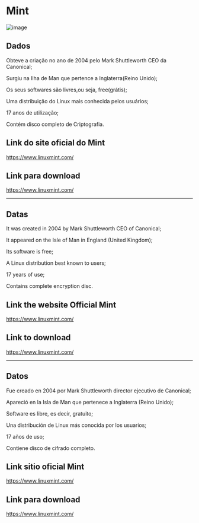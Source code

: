 # Mint


![image](https://github.com/user-attachments/assets/3cc7e993-3d16-4892-8b36-04564605a626)


## Dados

<p>Obteve a criação no ano de 2004 pelo Mark Shuttleworth CEO da Canonical;</p>
<p>Surgiu na Ilha de Man que pertence a Inglaterra(Reino Unido);</p>
<p>Os seus softwares são livres,ou seja, free(grátis);</p>
<p>Uma distribuição do Linux  mais conhecida pelos usuários;</p>
<p> 17 anos de utilização;</p>
<p>Contém disco completo de Criptografia.</p>

## Link do site oficial do Mint

https://www.linuxmint.com/

## Link para download

https://www.linuxmint.com/
 
--------------------------------------------------------------------------------------------------------------------------------
##  Datas


<p>It was created in 2004 by Mark Shuttleworth CEO of Canonical;</p>

<p>It appeared on the Isle of Man in England (United Kingdom);</p>

<p>Its software is free;</p>

<p>A Linux distribution best known to users;</p>

<p>17 years of use;</p>

<p>Contains complete encryption disc.</p>

 
## Link the website Official Mint

https://www.linuxmint.com/


 ## Link to download 

https://www.linuxmint.com/

--------------------------------------------------------------------------------------------------------------------------------

## Datos


<p>Fue creado en 2004 por Mark Shuttleworth director ejecutivo de Canonical;</p>

<p>Apareció en la Isla de Man que pertenece a Inglaterra (Reino Unido);</p>

<p>Software es libre, es decir, gratuito;</p>

<p>Una distribución de Linux más conocida por los usuarios;</p>

<p>17 años de uso;</p>

<p>Contiene disco de cifrado completo.</p>


## Link sitio oficial Mint


https://www.linuxmint.com/

 ## Link para download 

https://www.linuxmint.com/






